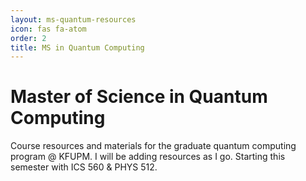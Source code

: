 ```yaml
---
layout: ms-quantum-resources
icon: fas fa-atom
order: 2
title: MS in Quantum Computing
---
```


# Master of Science in Quantum Computing

Course resources and materials for the graduate quantum computing program @ KFUPM. I will be adding resources as I go. Starting this semester with ICS 560 & PHYS 512.